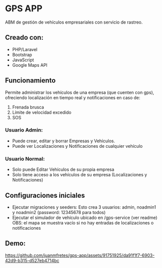 # GPS APP

ABM de gestión de vehículos empresariales con servicio de rastreo.

## Creado con:
- PHP/Laravel
- Bootstrap
- JavaScript
- Google Maps API

## Funcionamiento

Permite administrar los vehículos de una empresa (que cuenten con gps), ofreciendo localización en tiempo real y notificaciones en caso de:
1. Frenada brusca
2. Límite de velocidad excedido
3. SOS

### Usuario Admin:
- Puede crear, editar y borrar Empresas y Vehículos.
- Puede ver Localizaciones y Notificaciones de cualquier vehículo

### Usuario Normal:
- Solo puede Editar Vehículos de su propia empresa
- Solo tiene acceso a los vehículos de su empresa (Localizaciones y Notificaciones)

## Configuraciones iniciales
- Ejecutar migraciones y seeders:
  Esto crea 3 usuarios: admin, noadmin1 y noadmin2 (password: 12345678 para todos)
- Ejecutar el simulador de vehículo ubicado en /gps-service (ver readme)
  OBS: el mapa se muestra vacío si no hay entradas de localizaciones o notificaciones

## Demo:





https://github.com/juanmfretes/gps-app/assets/91751925/da91f1f7-6903-42d9-b315-d527eb4714bc



